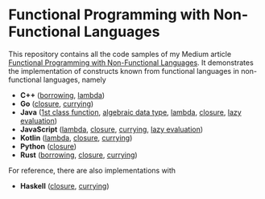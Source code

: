 # Functional Programming with Non-Functional Languages
This repository contains all the code samples of my Medium article
[Functional Programming with Non-Functional Languages](https://medium.com/p/4e895c2dfe04).
It demonstrates the implementation of constructs known from functional languages
in non-functional languages, namely
* **C++** ([borrowing](./cpp/src/unique_ptr.cpp), [lambda](./cpp/src/lambda.cpp))
* **Go** ([closure](./golang/src/closure.go), [currying](./golang/src/currying.go))
* **Java** ([1st class function](./java/src/Function.java), [algebraic data type](./java/src/Algebraic.java), [lambda](./java/src/Lambda.java), [closure](./java/src/Closure.java), [lazy evaluation](./java/src/Lazy.java)) 
* **JavaScript** ([lambda](./node/src/lambda.js), [closure](./node/src/closure.js), [currying](./node/src/currying.js), [lazy evaluation](./node/src/lazy.js))
* **Kotlin** ([lambda](./kotlin/src/Lambda.kt), [closure](./kotlin/src/Closure.kt), [currying](./kotlin/src/Currying.kt))
* **Python** ([closure](./python/src/closure.py))
* **Rust** ([borrowing](./rust/src/borrowing.rs), [closure](./rust/src/closure.rs), [currying](./rust/src/currying.rs))

For reference, there are also implementations with
* **Haskell** ([closure](./haskell/src/Closure.hs), [currying](./haskell/src/Currying.hs))
